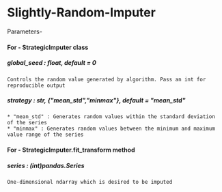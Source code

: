 # Slightly-Random-Imputer

Parameters-

#### For - StrategicImputer class
##### global_seed : float, default = 0
    Controls the random value generated by algorithm. Pass an int for reproducible output
##### strategy : str, {"mean_std","minmax"}, default = "mean_std"
    * "mean_std" : Generates random values within the standard deviation of the series
    * "minmax" : Generates random values between the minimum and maximum value range of the series
#### For - StrategicImputer.fit_transform method
##### series : (int)pandas.Series
    One-dimensional ndarray which is desired to be imputed